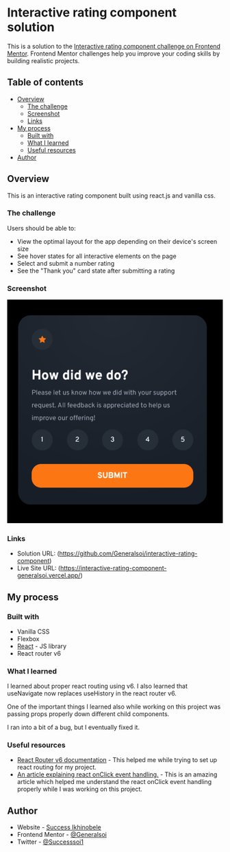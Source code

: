 # Interactive rating component solution

This is a solution to the [Interactive rating component challenge on Frontend Mentor](https://www.frontendmentor.io/challenges/interactive-rating-component-koxpeBUmI). Frontend Mentor challenges help you improve your coding skills by building realistic projects.

## Table of contents

- [Overview](#overview)
  - [The challenge](#the-challenge)
  - [Screenshot](#screenshot)
  - [Links](#links)
- [My process](#my-process)
  - [Built with](#built-with)
  - [What I learned](#what-i-learned)
  - [Useful resources](#useful-resources)
- [Author](#author)

## Overview

This is an interactive rating component built using react.js and vanilla css.

### The challenge

Users should be able to:

- View the optimal layout for the app depending on their device's screen size
- See hover states for all interactive elements on the page
- Select and submit a number rating
- See the "Thank you" card state after submitting a rating

### Screenshot

![](./screenshot.png)

### Links

- Solution URL: (https://github.com/Generalsoi/interactive-rating-component)
- Live Site URL: (https://interactive-rating-component-generalsoi.vercel.app/)

## My process

### Built with

- Vanilla CSS
- Flexbox
- [React](https://reactjs.org/) - JS library
- React router v6

### What I learned

I learned about proper react routing using v6. I also learned that useNavigate now replaces useHistory in the react router v6.

One of the important things I learned also while working on this project was passing props properly down different child components.

I ran into a bit of a bug, but I eventually fixed it.

### Useful resources

- [React Router v6 documentation](https://reactrouter.com/docs/en/v6/getting-started/overview) - This helped me while trying to set up react routing for my project.
- [An article explaining react onClick event handling.](https://upmostly.com/tutorials/react-onclick-event-handling-with-examples) - This is an amazing article which helped me understand the react onClick event handling properly while I was working on this project.

## Author

- Website - [Success Ikhinobele](https://www.github.com/Generalsoi)
- Frontend Mentor - [@Generalsoi](https://www.frontendmentor.io/profile/Generalsoi)
- Twitter - [@Successsoi1](https://www.twitter.com/Successsoi1)
